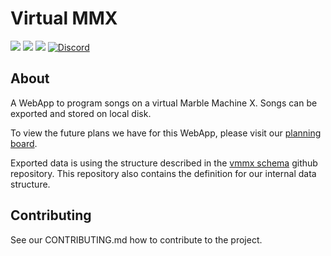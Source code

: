 # Virtual MMX

[![](https://img.shields.io/github/issues/wintergatan-community/virtual-mmx)](https://github.com/wintergatan-community/virtual-mmx/issues)
[![](https://img.shields.io/github/issues-pr/wintergatan-community/virtual-mmx)](https://github.com/wintergatan-community/virtual-mmx/pulls)
[![](https://img.shields.io/badge/contribute-info-blue?style=flat-square)](https://github.com/wintergatan-community/virtual-mmx/blob/master/CONTRIBUTING.md)
[![Discord](https://img.shields.io/badge/Discord-join-7289DA?logo=discord&style=flat-square)](https://discord.gg/rMK6DFT)

## About

A WebApp to program songs on a virtual Marble Machine X. Songs can be exported and stored on local disk.

To view the future plans we have for this WebApp, please visit our [planning board](https://github.com/orgs/wintergatan-community/projects/1).

Exported data is using the structure described in the [vmmx schema](https://github.com/wintergatan-community/vmmx-schema) github repository.
This repository also contains the definition for our internal data structure.

## Contributing

See our CONTRIBUTING.md how to contribute to the project.
